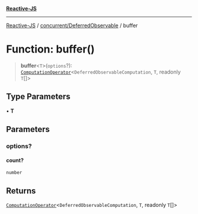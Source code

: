 [**Reactive-JS**](../../../README.md)

***

[Reactive-JS](../../../README.md) / [concurrent/DeferredObservable](../README.md) / buffer

# Function: buffer()

> **buffer**\<`T`\>(`options`?): [`ComputationOperator`](../../../computations/type-aliases/ComputationOperator.md)\<`DeferredObservableComputation`, `T`, readonly `T`[]\>

## Type Parameters

• **T**

## Parameters

### options?

#### count?

`number`

## Returns

[`ComputationOperator`](../../../computations/type-aliases/ComputationOperator.md)\<`DeferredObservableComputation`, `T`, readonly `T`[]\>
